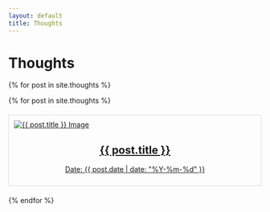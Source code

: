```yaml
---
layout: default
title: Thoughts
---
```


# Thoughts

{% for post in site.thoughts %}
<div style="display: grid; grid-template-columns: repeat(auto-fill, minmax(250px, 1fr)); gap: 20px;">
    {% for post in site.thoughts %}
    <div style="border: 1px solid #ddd; padding: 10px; box-sizing: border-box;">
        <a href="{{ post.url }}">
            <img src="{{ post.image }}" alt="{{ post.title }} Image" style="max-width: 100%; max-height: 200px; display: block; margin: 0 auto;" />
            <h2 style="text-align: center;">{{ post.title }}</h2>
            <p style="text-align: center;">Date: {{ post.date | date: "%Y-%m-%d" }}</p>
        </a>
    </div>
    {% endfor %}
</div>
